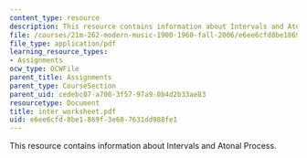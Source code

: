```yaml
---
content_type: resource
description: This resource contains information about Intervals and Atonal Process.
file: /courses/21m-262-modern-music-1900-1960-fall-2006/e6ee6cfd8be1869f3e687631dd988fe1_inter_worksheet.pdf
file_type: application/pdf
learning_resource_types:
- Assignments
ocw_type: OCWFile
parent_title: Assignments
parent_type: CourseSection
parent_uid: cedebc07-a700-3f57-97a9-0b4d2b33ae83
resourcetype: Document
title: inter_worksheet.pdf
uid: e6ee6cfd-8be1-869f-3e68-7631dd988fe1
---
```

This resource contains information about Intervals and Atonal Process.

